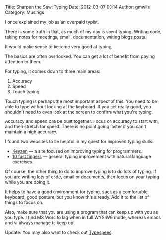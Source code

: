 Title: Sharpen the Saw: Typing
Date: 2012-03-07 00:14
Author: gmwils
Category: Musings

I once explained my job as an overpaid typist.

</p>

There is some truth in that, as much of my day is spent typing. Writing
code, taking notes for meetings, email, documentation, writing blogs
posts.

</p>

It would make sense to become very good at typing.

</p>

The basics are often overlooked. You can get a lot of benefit from
paying attention to them.

</p>

For typing, it comes down to three main areas:

</p>

1.  Accuracy
2.  Speed
3.  Touch typing

</p>

Touch typing is perhaps the most important aspect of this. You need to
be able to type without looking at the keyboard. If you get really good,
you shouldn't need to even look at the screen to confirm what you're
typing.

</p>

Accuracy and speed can be built together. Focus on accuracy to start
with, and then stretch for speed. There is no point going faster if you
can't maintain a high accuracy.

</p>

I found two websites to be helpful in my quest for improved typing
skills:

</p>

-   [Keyzen][] — a site focused on improving typing for programmers.
-   [10 fast fingers][] — general typing improvement with natural
    language exercises.

</p>

Of course, the other thing to do to improve typing is to do lots of
typing. If you are writing lots of code, email or documents, then focus
on your typing while you are doing it.

</p>

It helps to have a good environment for typing, such as a comfortable
keyboard, good posture, but you know this already. Add it to the list of
things to focus on.

</p>

Also, make sure that you are using a program that can keep up with you
as you type. I find MS Word to lag when in full WYSIWG mode, whereas
emacs and vi always manage to keep up!

</p>

Update: You may also want to check out [Typespeed][].

</p>

  [Keyzen]: http://wwwtyro.github.com/keyzen/
  [10 fast fingers]: http://speedtest.10fastfingers.com/
  [Typespeed]: http://typespeed.sourceforge.net/
